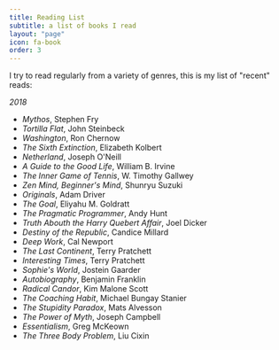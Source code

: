 ```yaml
---
title: Reading List
subtitle: a list of books I read
layout: "page"
icon: fa-book
order: 3
---
```


I try to read regularly from a variety of genres, this is my list of "recent" reads:

_2018_
* *Mythos*, Stephen Fry
* *Tortilla Flat*, John Steinbeck
* *Washington*, Ron Chernow
* *The Sixth Extinction*, Elizabeth Kolbert
* *Netherland*, Joseph O'Neill
* *A Guide to the Good Life*, William B. Irvine
* *The Inner Game of Tennis*, W. Timothy Gallwey
* *Zen Mind, Beginner's Mind*, Shunryu Suzuki
* *Originals*, Adam Driver
* *The Goal*, Eliyahu M. Goldratt
* *The Pragmatic Programmer*, Andy Hunt
* *Truth Abouth the Harry Quebert Affair*, Joel Dicker
* *Destiny of the Republic*, Candice Millard
* *Deep Work*, Cal Newport
* *The Last Continent*, Terry Pratchett
* *Interesting Times*, Terry Pratchett
* *Sophie's World*, Jostein Gaarder
* *Autobiography*, Benjamin Franklin
* *Radical Candor*, Kim Malone Scott
* *The Coaching Habit*, Michael Bungay Stanier
* *The Stupidity Paradox*, Mats Alvesson
* *The Power of Myth*, Joseph Campbell
* *Essentialism*, Greg McKeown
* *The Three Body Problem*, Liu Cixin